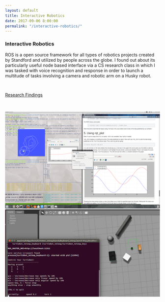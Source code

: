 ```yaml
---
layout: default
title: Interactive Robotics
date: 2017-09-06 8:00:00
permalink: "/interactive-robotics/"
---
```


<section class="portfolio-page" style="background-image: url(/assets/img/portfolio/interactive-robotics/background.jpg);">

<div class="portfolio-content" markdown="1">

### Interactive Robotics

ROS is a open source framework for all types of robotics projects created by Standford and utilized by
people across the globe. I found out about its particularly useful node based interface via a CS research
class in which I was tasked with voice recognition and response in order to launch a multitude of tasks
involving a camera and robotic arm on a Husky robot.

<br>

[Research Findings](/assets/docs/ROS-Report.pdf)

<br>

![ROS Tutorial](/assets/img/portfolio/interactive-robotics/tutorial.png)
<br>
![Gazebo](/assets/img/portfolio/interactive-robotics/gazebo.png)

</div>

</section>